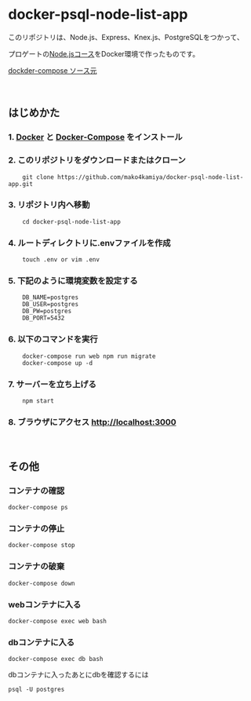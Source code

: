 # docker-psql-node-list-app

このリポジトリは、Node.js、Express、Knex.js、PostgreSQLをつかって、

プロゲートの[Node.jsコース](https://prog-8.com/languages/nodejs)をDocker環境で作ったものです。

[dockder-compose ソース元](https://github.com/pabloegpf1/Node-Postgres-Docker)

<br>

## はじめかた
### 1. [Docker](https://docs.docker.com/install/) と [Docker-Compose](https://docs.docker.com/compose/install/) をインストール

### 2. このリポジトリをダウンロードまたはクローン
        git clone https://github.com/mako4kamiya/docker-psql-node-list-app.git
### 3. リポジトリ内へ移動
        cd docker-psql-node-list-app
### 4. ルートディレクトリに.envファイルを作成
        touch .env or vim .env
### 5. 下記のように環境変数を設定する
        DB_NAME=postgres
        DB_USER=postgres
        DB_PW=postgres
        DB_PORT=5432
### 6. 以下のコマンドを実行
        docker-compose run web npm run migrate
        docker-compose up -d
### 7. サーバーを立ち上げる
        npm start
### 8. ブラウザにアクセス [http://localhost:3000](http://localhost:3000)

<br>

## その他
### コンテナの確認
`docker-compose ps`

### コンテナの停止
`docker-compose stop`

### コンテナの破棄
`docker-compose down`

### webコンテナに入る
`docker-compose exec web bash`

### dbコンテナに入る
`docker-compose exec db bash`

dbコンテナに入ったあとにdbを確認するには

`psql -U postgres`
